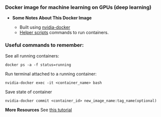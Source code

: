 ### Docker image for machine learning on GPUs (deep learning)

- **Some Notes About This Docker Image**

  - Built using [nvidia-docker](https://github.com/NVIDIA/nvidia-docker)
  - [Helper scripts](https://github.com/hamelsmu/docker-gpu/tree/master/gpu) commands to run containers.



### Useful commands to remember:

  See all running containers:
  
  `docker ps -a -f status=running`

  
  Run terminal attached to a running container:
  
  `nvidia-docker exec -it <container_name> bash`
  
  Save state of container
  
  `nvidia-docker commit <container_id> new_image_name:tag_name(optional)`
  
  
  **More Resources**
  See [this tutorial](https://towardsdatascience.com/how-docker-can-help-you-become-a-more-effective-data-scientist-7fc048ef91d5)

